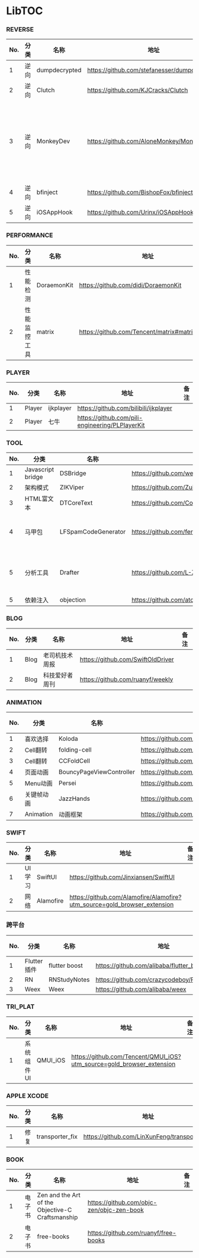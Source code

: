 # LibTOC

### REVERSE

| No. | 分类 | 名称 | 地址 | 备注 |
| --- | --- | --- | --- | --- |
| 1 | 逆向 | dumpdecrypted | https://github.com/stefanesser/dumpdecrypted |  |
| 2 | 逆向 | Clutch | https://github.com/KJCracks/Clutch |  |
| 3 | 逆向 | MonkeyDev | https://github.com/AloneMonkey/MonkeyDev | 三方注入动态库方法 |
| 4 | 逆向 | bfinject | https://github.com/BishopFox/bfinject |  |
| 5 | 逆向 | iOSAppHook | https://github.com/Urinx/iOSAppHook |  |

### PERFORMANCE

| No. | 分类 | 名称 | 地址 | 备注 |
| --- | --- | --- | --- | --- |
| 1 | 性能检测 | DoraemonKit | https://github.com/didi/DoraemonKit |  | 
| 2 | 性能监控工具 | matrix | https://github.com/Tencent/matrix#matrix_ios_cn |  |

### PLAYER

| No. | 分类 | 名称 | 地址 | 备注 |
| --- | --- | --- | --- | --- |
| 1 | Player | ijkplayer | https://github.com/bilibili/ijkplayer |  |
| 2 | Player | 七牛 | https://github.com/pili-engineering/PLPlayerKit |  |

### TOOL

| No. | 分类 | 名称 | 地址 | 备注 |
| --- | --- | --- | --- | --- |
| 1 | Javascript bridge | DSBridge | https://github.com/wendux/DSBridge-IOS |  |
| 2 | 架构模式 | ZIKViper | https://github.com/Zuikyo/ZIKViper |  |
| 3 | HTML富文本 | DTCoreText | https://github.com/Cocoanetics/DTCoreText |  | 
| 4 | 马甲包 | LFSpamCodeGenerator | https://github.com/fenglee594/LFSpamCodeGenerator | 垃圾代码生成器 |
| 5 | 分析工具 | Drafter | https://github.com/L-Zephyr/Drafter | OC自动解析生成UML |
| 5 | 依赖注入 | objection | https://github.com/atomicobject/objection |  |


### BLOG

| No. | 分类 | 名称 | 地址 | 备注 |
| --- | --- | --- | --- | --- |
| 1 | Blog | 老司机技术周报 | https://github.com/SwiftOldDriver |  |
| 2 | Blog | 科技爱好者周刊 | https://github.com/ruanyf/weekly |  |

### ANIMATION

| No. | 分类 | 名称 | 地址 | 备注 |
| --- | --- | --- | --- | --- |
| 1 | 喜欢选择 | Koloda | https://github.com/Yalantis/Koloda |  |
| 2 | Cell翻转 | folding-cell | https://github.com/Ramotion/folding-cell |  |
| 3 | Cell翻转 | CCFoldCell | https://github.com/bref-Chan/CCFoldCell |  |
| 4 | 页面动画 | BouncyPageViewController | https://github.com/BohdanOrlov/BouncyPageViewController |  |
| 5 | Menu动画 | Persei | https://github.com/Yalantis/Persei |  |
| 6 | 关键帧动画 | JazzHands | https://github.com/IFTTT/JazzHands |  |
| 7 | Animation | 动画框架 | https://github.com/ameizi/awesome-ios-animation |  |

### SWIFT

| No. | 分类 | 名称 | 地址 | 备注 |
| --- | --- | --- | --- | --- |
| 1 | UI学习 | SwiftUI | https://github.com/Jinxiansen/SwiftUI |  |
| 2 | 网络 | Alamofire | https://github.com/Alamofire/Alamofire?utm_source=gold_browser_extension |  |

### 跨平台

| No. | 分类 | 名称 | 地址 | 备注 |
| --- | --- | --- | --- | --- |
| 1 | Flutter插件 | flutter boost | https://github.com/alibaba/flutter_boost |  |
| 2 | RN | RNStudyNotes | https://github.com/crazycodeboy/RNStudyNotes |  |
| 3 | Weex | Weex | https://github.com/alibaba/weex |  |

### TRI_PLAT

| No. | 分类 | 名称 | 地址 | 备注 |
| --- | --- | --- | --- | --- |
| 1 | 系统组件UI | QMUI_iOS | https://github.com/Tencent/QMUI_iOS?utm_source=gold_browser_extension |  |

### APPLE XCODE
| No. | 分类 | 名称 | 地址 | 备注 |
| --- | --- | --- | --- | --- |
| 1 | 修复 | transporter_fix | https://github.com/LinXunFeng/transporter_fix |  |

### BOOK
| No. | 分类 | 名称 | 地址 | 备注 |
| --- | --- | --- | --- | --- |
| 1 | 电子书 | Zen and the Art of the Objective-C Craftsmanship | https://github.com/objc-zen/objc-zen-book |  |
| 2 | 电子书 | free-books | https://github.com/ruanyf/free-books |  |

